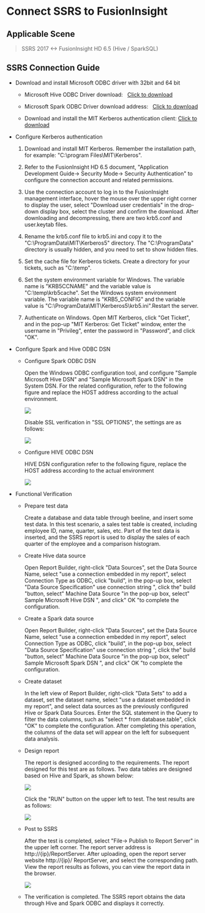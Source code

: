 # Connect SSRS to FusionInsight

## Applicable Scene

> SSRS 2017 <-> FusionInsight HD 6.5 (Hive / SparkSQL)

## SSRS Connection Guide

  * Download and install Microsoft ODBC driver with 32bit and 64 bit

    * Microsoft Hive ODBC Driver download:
  [Click to download](https://www.microsoft.com/en-us/download/details.aspx?id=40886)

    * Microsoft Spark ODBC Driver download address:
  [Click to download](https://www.microsoft.com/en-us/download/details.aspx?id=49883)

    * Download and install the MIT Kerberos authentication client: [Click to download](http://web.mit.edu/ker)

* Configure Kerberos authentication

  1. Download and install MIT Kerberos. Remember the installation path, for example: "C:\program Files\MIT\Kerberos".

  2. Refer to the FusionInsight HD 6.5 document, "Application Development Guide-> Security Mode-> Security Authentication" to configure the connection account and related permissions.

  3. Use the connection account to log in to the FusionInsight management interface, hover the mouse over the upper right corner to display the user, select "Download user credentials" in the drop-down display box, select the cluster and confirm the download. After downloading and decompressing, there are two krb5.conf and user.keytab files.

  4. Rename the krb5.conf file to krb5.ini and copy it to the "C:\ProgramData\MIT\Kerberos5" directory. The "C:\ProgramData" directory is usually hidden, and you need to set to show hidden files.

  5. Set the cache file for Kerberos tickets. Create a directory for your tickets, such as "C:\temp".

  6. Set the system environment variable for Windows. The variable name is "KRB5CCNAME" and the variable value is "C:\temp\krb5cache". Set the Windows system environment variable. The variable name is "KRB5_CONFIG" and the variable value is "C:\ProgramData\MIT\Kerberos5\krb5.ini".Restart the server.

  7. Authenticate on Windows. Open MIT Kerberos, click "Get Ticket", and in the pop-up "MIT Kerberos: Get Ticket" window, enter the username in "Privileg", enter the password in "Password", and click "OK".


* Configure Spark and Hive ODBC DSN

    * Configure Spark ODBC DSN

      Open the Windows ODBC configuration tool, and configure "Sample Microsoft Hive DSN" and "Sample Microsoft Spark DSN" in the System DSN. For the related configuration, refer to the following figure and replace the HOST address according to the actual environment.

      ![](assets/SSRS/d2468.png)

      Disable SSL verification in "SSL OPTIONS", the settings are as follows:

      ![](assets/SSRS/09436.png)

    * Configure HIVE ODBC DSN

      HIVE DSN configuration refer to the following figure, replace the HOST address according to the actual environment

      ![](assets/SSRS/c0f85.png)

* Functional Verification

  * Prepare test data

    Create a database and data table through beeline, and insert some test data. In this test scenario, a sales test table is created, including employee ID, name, quarter, sales, etc. Part of the test data is inserted, and the SSRS report is used to display the sales of each quarter of the employee and a comparison histogram.

  * Create Hive data source

    Open Report Builder, right-click "Data Sources", set the Data Source Name, select "use a connection embedded in my report", select Connection Type as ODBC, click "build", in the pop-up box, select "Data Source Specification" use connection string ", click the" build "button, select" Machine Data Source "in the pop-up box, select" Sample Microsoft Hive DSN ", and click" OK "to complete the configuration.

  * Create a Spark data source

    Open Report Builder, right-click "Data Sources", set the Data Source Name, select "use a connection embedded in my report", select Connection Type as ODBC, click "build", in the pop-up box, select "Data Source Specification" use connection string ", click the" build "button, select" Machine Data Source "in the pop-up box, select" Sample Microsoft Spark DSN ", and click" OK "to complete the configuration.

  * Create dataset

    In the left view of Report Builder, right-click "Data Sets" to add a dataset, set the dataset name, select "use a dataset embedded in my report", and select data sources as the previously configured Hive or Spark Data Sources. Enter the SQL statement in the Query to filter the data columns, such as "select * from database.table", click "OK" to complete the configuration. After completing this operation, the columns of the data set will appear on the left for subsequent data analysis.

  * Design report

    The report is designed according to the requirements. The report designed for this test are as follows. Two data tables are designed based on Hive and Spark, as shown below:

    ![](assets/SSRS/95244.png)

    Click the "RUN" button on the upper left to test. The test results are as follows:

    ![](assets/SSRS/af794.png)

  * Post to SSRS

      After the test is completed, select "File-> Publish to Report Server" in the upper left corner. The report server address is http://{ip}/ReportServer. After uploading, open the report server website http://{ip}/ ReportServer, and select the corresponding path. View the report results as follows, you can view the report data in the browser.

      ![](assets/SSRS/0ec3a.png)

  * The verification is completed. The SSRS report obtains the data through Hive and Spark ODBC and displays it correctly.
